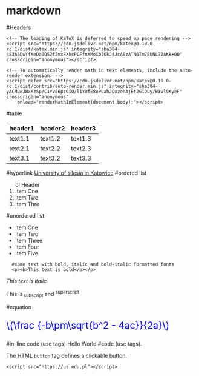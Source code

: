 # markdown
#Headers
<!DOCTYPE html>
<html lang="en">
  <head>
    <meta charset="UTF-8" />
    <meta name="description" content="Free Web tutorials">
    <meta name="keywords" content="HTML, CSS, JavaScript">
    <meta http-equiv="X-UA-Compatible" content="IE=edge" />
    <meta name="viewport" content="width=device-width, initial-scale=1.0" />
    <meta name="author" content="John Doe">
    <title>Document</title>
    <link href="styles.css" rel="stylesheet" />
    <link rel="stylesheet" href="https://cdn.jsdelivr.net/npm/katex@0.10.0-rc.1/dist/katex.min.css" integrity="sha384-D+9gmBxUQogRLqvARvNLmA9hS2x//eK1FhVb9PiU86gmcrBrJAQT8okdJ4LMp2uv" crossorigin="anonymous">

    <!-- The loading of KaTeX is deferred to speed up page rendering -->
    <script src="https://cdn.jsdelivr.net/npm/katex@0.10.0-rc.1/dist/katex.min.js" integrity="sha384-483A6DwYfKeDa0Q52fJmxFXkcPCFfnXMoXblOkJ4JcA8zATN6Tm78UNL72AKk+0O" crossorigin="anonymous"></script>

    <!-- To automatically render math in text elements, include the auto-render extension: -->
    <script defer src="https://cdn.jsdelivr.net/npm/katex@0.10.0-rc.1/dist/contrib/auto-render.min.js" integrity="sha384-yACMu8JWxKzSp/C1YV86pzGiQ/l1YUfE8oPuahJQxzehAjEt2GiQuy/BIvl9KyeF" crossorigin="anonymous"
        onload="renderMathInElement(document.body);"></script>
  </head>
    <body>
      #table
    <table>
  <thead>
    <tr>
      <th>header1</th>
      <th>header2</th>
      <th>header3</th>
    </tr>
   </thead>
   <tbody>
     <tr>
       <td>text1.1</td>
       <td>text1.2</td>
       <td>text1.3</td>
     </tr>
     <tr>
       <td>text2.1</td>
       <td>text2.2</td>
       <td>text2.3</td>
     </tr>
     <tr>
       <td>text3.1</td>
       <td>text3.2</td>
       <td>text3.3</td>
     </tr>
     <tr>
     </tr>
  </tbody>
</table>
      #hyperlink
      <a href="/html/default.asp">University of silesia in Katowice</a>
      #ordered list
      <ol>
  <lh>ol Header</lh>
  <li>Item One</li>
  <li>Item Two</li>
  <li>Item Thre</li>
</ol>
      #unordered list
      <ul>
  <li>Item One</li>
  <li>Item Two</li>
  <li>Item Three</li>
  <li>Item Four</li>
  <li>Item Five</li>
</ul>
      
      #some text with bold, italic and bold-italic formatted fonts
      <p><b>This text is bold</b></p>
<p><i>This text is italic</i></p>
<p>This is<sub> subscript</sub> and <sup>superscript</sup></p>
#equation
<p style="color:blue;font-size:25px;">\(\frac {-b\pm\sqrt{b^2 - 4ac}}{2a}\)</P>
#in-line code (use tags)
<span>Hello World</span>
#code (use tags).
<p>The HTML <code>button</code> tag defines a clickable button.</p>

    <script src="https://us.edu.pl"></script>
  </body>
</html>



